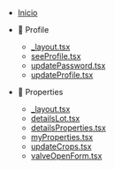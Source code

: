 - [Inicio](/)

- 📁 Profile

  - [\_layout.tsx](/profile/layoutprofile.md)
  - [seeProfile.tsx](/profile/see-profile.md)
  - [updatePassword.tsx](/profile/update-password.md)
  - [updateProfile.tsx](/profile/update-profile.md)

- 📁 Properties

  - [\_layout.tsx](/properties/layoutproperties.md)
  - [detailsLot.tsx](/properties/detailsLot.md)
  - [detailsProperties.tsx](/properties/detailsProperties.md)
  - [myProperties.tsx](/properties/myProperties.md)
  - [updateCrops.tsx](/properties/updateCrops.md)
  - [valveOpenForm.tsx](/properties/valveOpenForm.md)
